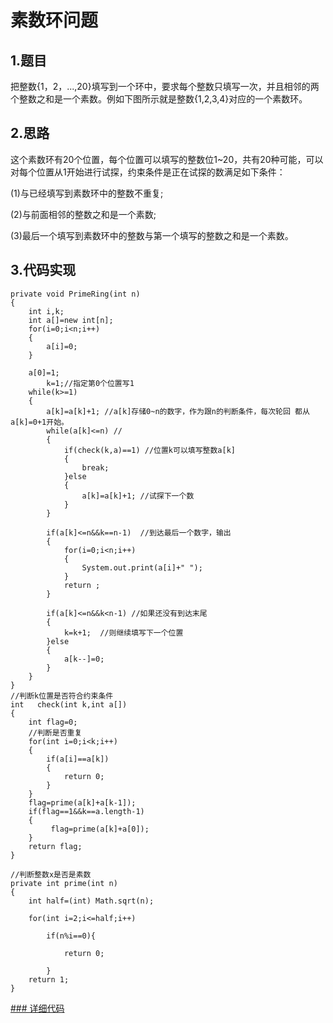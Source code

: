 # 素数环问题
## 1.题目
把整数{1，2，...,20}填写到一个环中，要求每个整数只填写一次，并且相邻的两个整数之和是一个素数。例如下图所示就是整数{1,2,3,4}对应的一个素数环。

## 2.思路
这个素数环有20个位置，每个位置可以填写的整数位1~20，共有20种可能，可以对每个位置从1开始进行试探，约束条件是正在试探的数满足如下条件：

(1)与已经填写到素数环中的整数不重复;

(2)与前面相邻的整数之和是一个素数;

(3)最后一个填写到素数环中的整数与第一个填写的整数之和是一个素数。

## 3.代码实现
	private void PrimeRing(int n)
	{	
		int i,k;
		int a[]=new int[n];
		for(i=0;i<n;i++)
		{
			a[i]=0;
		}
	
		a[0]=1;
			k=1;//指定第0个位置写1
		while(k>=1)
		{
			a[k]=a[k]+1; //a[k]存储0~n的数字，作为跟n的判断条件，每次轮回 都从a[k]=0+1开始。
			while(a[k]<=n) //
			{
				if(check(k,a)==1) //位置k可以填写整数a[k]
				{
					break;
				}else
				{
					a[k]=a[k]+1; //试探下一个数   
				}
			}
			
			if(a[k]<=n&&k==n-1)  //到达最后一个数字，输出
			{
				for(i=0;i<n;i++)
				{
					System.out.print(a[i]+" ");
				}
				return ;
			}
			
			if(a[k]<=n&&k<n-1) //如果还没有到达末尾
			{
				k=k+1;  //则继续填写下一个位置
			}else
			{
				a[k--]=0;
			}
		}
	}
	//判断k位置是否符合约束条件
	int   check(int k,int a[])
	{
		int flag=0;
		//判断是否重复
		for(int i=0;i<k;i++)
		{
			if(a[i]==a[k])
			{
				return 0;
			}
		}
		flag=prime(a[k]+a[k-1]);
		if(flag==1&&k==a.length-1)
		{
			 flag=prime(a[k]+a[0]);
		}
		return flag;
	}
	
	//判断整数x是否是素数
	private int prime(int n)
	{
		int half=(int) Math.sqrt(n);

		for(int i=2;i<=half;i++)

			if(n%i==0){

				return 0;

			}
		return 1;
	}

[### 详细代码](https://github.com/Azcy/Algorithm/blob/master/AlgorithmTypology/BacktrackingMethod/java/PrimeRingProblem.java)